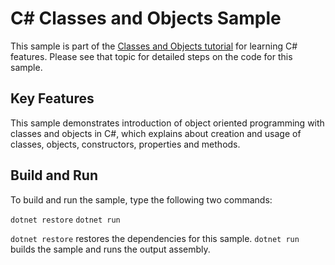 C# Classes and Objects Sample
================

This sample is part of the [Classes and Objects tutorial](https://docs.microsoft.com/dotnet/csharp/tutorials/intro-to-csharp/introduction-to-classes)
for learning C# features. Please see that topic for detailed steps on the code
for this sample.

Key Features
------------

This sample demonstrates introduction of object oriented programming with classes and objects in C#, which explains about creation and usage of classes, objects, constructors, properties and methods.

Build and Run
-------------

To build and run the sample, type the following two commands:

`dotnet restore`
`dotnet run`

`dotnet restore` restores the dependencies for this sample.
`dotnet run` builds the sample and runs the output assembly.
